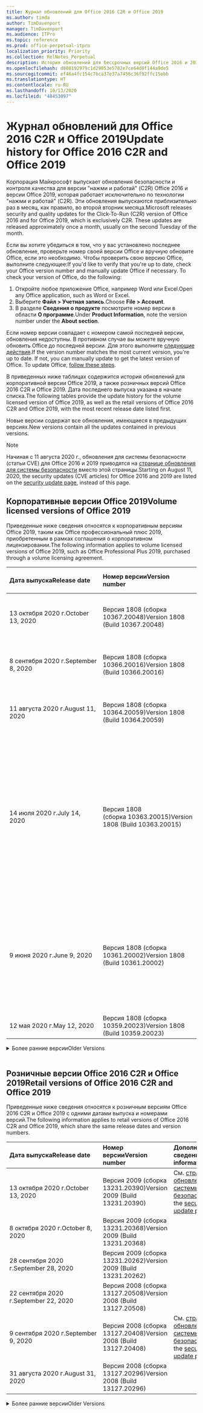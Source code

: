```yaml
---
title: Журнал обновлений для Office 2016 C2R и Office 2019
ms.author: timda
author: TimDavenport
manager: TimDavenport
ms.audience: ITPro
ms.topic: reference
ms.prod: office-perpetual-itpro
localization_priority: Priority
ms.collection: RelNotes_Perpetual
description: История обновлений для бессрочных версий Office 2016 и 2019 с технологией "нажми и работай" (C2R) для ИТ-специалистов
ms.openlocfilehash: d808192979c1d29053e5782e7ce64d0f144a9de5
ms.sourcegitcommit: ef46a4fc154c7bca37e37a7456c36f92ffc15ebb
ms.translationtype: HT
ms.contentlocale: ru-RU
ms.lasthandoff: 10/13/2020
ms.locfileid: "48453097"
---
```

# <a name="update-history-for-office-2016-c2r-and-office-2019"></a><span data-ttu-id="86446-103">Журнал обновлений для Office 2016 C2R и Office 2019</span><span class="sxs-lookup"><span data-stu-id="86446-103">Update history for Office 2016 C2R and Office 2019</span></span>

<span data-ttu-id="86446-p101">Корпорация Майкрософт выпускает обновления безопасности и контроля качества для версии "нажми и работай" (C2R) Office 2016 и версии Office 2019, которая работает исключительно по технологии "нажми и работай" (C2R). Эти обновления выпускаются приблизительно раз в месяц, как правило, во второй вторник месяца.</span><span class="sxs-lookup"><span data-stu-id="86446-p101">Microsoft releases security and quality updates for the Click-To-Run (C2R) version of Office 2016 and for Office 2019, which is exclusively C2R. These updates are released approximately once a month, usually on the second Tuesday of the month.</span></span>

<span data-ttu-id="86446-p102">Если вы хотите убедиться в том, что у вас установлено последнее обновление, проверьте номер своей версии Office и вручную обновите Office, если это необходимо. Чтобы проверить свою версию Office, выполните следующее:</span><span class="sxs-lookup"><span data-stu-id="86446-p102">If you'd like to verify that you're up to date, check your Office version number and manually update Office if necessary. To check your version of Office, do the following:</span></span>

  1.    <span data-ttu-id="86446-108">Откройте любое приложение Office, например Word или Excel.</span><span class="sxs-lookup"><span data-stu-id="86446-108">Open any Office application, such as Word or Excel.</span></span>
  2.    <span data-ttu-id="86446-109">Выберите **Файл > Учетная запись**.</span><span class="sxs-lookup"><span data-stu-id="86446-109">Choose **File > Account**.</span></span>
  3.    <span data-ttu-id="86446-110">В разделе **Сведения о продукте** посмотрите номер версии в области **О программе**.</span><span class="sxs-lookup"><span data-stu-id="86446-110">Under **Product Information**, note the version number under the **About section**.</span></span>

<span data-ttu-id="86446-p103">Если номер версии совпадает с номером самой последней версии, обновления недоступны. В противном случае вы можете вручную обновить Office до последней версии. Для этого выполните [следующие действия](https://support.office.com/article/2ab296f3-7f03-43a2-8e50-46de917611c5).</span><span class="sxs-lookup"><span data-stu-id="86446-p103">If the version number matches the most current version, you're up to date. If not, you can manually update to get the latest version of Office. To update Office, [follow these steps](https://support.office.com/article/2ab296f3-7f03-43a2-8e50-46de917611c5).</span></span>


<span data-ttu-id="86446-114">В приведенных ниже таблицах содержится история обновлений для корпоративной версии Office 2019, а также розничных версий Office 2016 C2R и Office 2019. Дата последнего выпуска указана в начале списка.</span><span class="sxs-lookup"><span data-stu-id="86446-114">The following tables provide the update history for the volume licensed version of Office 2019, as well as the retail versions of Office 2016 C2R and Office 2019, with the most recent release date listed first.</span></span>

<span data-ttu-id="86446-115">Новые версии содержат все обновления, имеющиеся в предыдущих версиях.</span><span class="sxs-lookup"><span data-stu-id="86446-115">New versions contain all the updates contained in previous versions.</span></span>


 > [!NOTE]
> <span data-ttu-id="86446-116">Начиная с 11 августа 2020 г., обновления для системы безопасности (статьи CVE) для Office 2016 и 2019 приводятся на [странице обновления для системы безопасности](https://docs.microsoft.com/officeupdates/microsoft365-apps-security-updates) вместо этой страницы.</span><span class="sxs-lookup"><span data-stu-id="86446-116">Starting on August 11, 2020, the security updates (CVE articles) for Office 2016 and 2019 are listed on the [security update page](https://docs.microsoft.com/officeupdates/microsoft365-apps-security-updates), instead of this page.</span></span> 


## <a name="volume-licensed-versions-of-office-2019"></a><span data-ttu-id="86446-117">Корпоративные версии Office 2019</span><span class="sxs-lookup"><span data-stu-id="86446-117">Volume licensed versions of Office 2019</span></span>
<span data-ttu-id="86446-118">Приведенные ниже сведения относятся к корпоративным версиям Office 2019, таким как Office профессиональный плюс 2019, приобретенным в рамках соглашения о корпоративном лицензировании.</span><span class="sxs-lookup"><span data-stu-id="86446-118">The following information applies to volume licensed versions of Office 2019, such as Office Professional Plus 2019, purchased through a volume licensing agreement.</span></span>

[//]: # (НЕ УДАЛЯТЬ ТАБЛИЦУ КОРПОРАТИВНЫХ ВЕРСИЙ НАЧАЛО)


|<span data-ttu-id="86446-120">**Дата выпуска**</span><span class="sxs-lookup"><span data-stu-id="86446-120">**Release date**</span></span>|<span data-ttu-id="86446-121">**Номер версии**</span><span class="sxs-lookup"><span data-stu-id="86446-121">**Version number**</span></span>|<span data-ttu-id="86446-122">**Дополнительные сведения**</span><span class="sxs-lookup"><span data-stu-id="86446-122">**More information**</span></span>|
|:-----|:-----|:-----|
|<span data-ttu-id="86446-123">13 октября 2020 г.</span><span class="sxs-lookup"><span data-stu-id="86446-123">October 13, 2020</span></span>|<span data-ttu-id="86446-124">Версия 1808 (сборка 10367.20048)</span><span class="sxs-lookup"><span data-stu-id="86446-124">Version 1808 (Build 10367.20048)</span></span>|<span data-ttu-id="86446-125">См. [страницу обновления для системы безопасности](https://docs.microsoft.com/officeupdates/microsoft365-apps-security-updates)</span><span class="sxs-lookup"><span data-stu-id="86446-125">See the [security update page](https://docs.microsoft.com/officeupdates/microsoft365-apps-security-updates)</span></span>  |
|<span data-ttu-id="86446-126">8 сентября 2020 г.</span><span class="sxs-lookup"><span data-stu-id="86446-126">September 8, 2020</span></span>|<span data-ttu-id="86446-127">Версия 1808 (сборка 10366.20016)</span><span class="sxs-lookup"><span data-stu-id="86446-127">Version 1808 (Build 10366.20016)</span></span>|<span data-ttu-id="86446-128">См. [страницу обновления для системы безопасности](https://docs.microsoft.com/officeupdates/microsoft365-apps-security-updates)</span><span class="sxs-lookup"><span data-stu-id="86446-128">See the [security update page](https://docs.microsoft.com/officeupdates/microsoft365-apps-security-updates)</span></span> |
|<span data-ttu-id="86446-129">11 августа 2020 г.</span><span class="sxs-lookup"><span data-stu-id="86446-129">August 11, 2020</span></span>|<span data-ttu-id="86446-130">Версия 1808 (сборка 10364.20059)</span><span class="sxs-lookup"><span data-stu-id="86446-130">Version 1808 (Build 10364.20059)</span></span>|<span data-ttu-id="86446-131">См. [страницу обновления для системы безопасности](https://docs.microsoft.com/officeupdates/microsoft365-apps-security-updates)</span><span class="sxs-lookup"><span data-stu-id="86446-131">See the [security update page](https://docs.microsoft.com/officeupdates/microsoft365-apps-security-updates)</span></span> |
|<span data-ttu-id="86446-132">14 июля 2020 г.</span><span class="sxs-lookup"><span data-stu-id="86446-132">July 14, 2020</span></span>   |<span data-ttu-id="86446-133">Версия 1808 (сборка 10363.20015)</span><span class="sxs-lookup"><span data-stu-id="86446-133">Version 1808 (Build 10363.20015)</span></span>  |[<span data-ttu-id="86446-134">CVE-2020-1342</span><span class="sxs-lookup"><span data-stu-id="86446-134">CVE-2020-1342</span></span>](https://portal.msrc.microsoft.com/ru-RU/security-guidance/advisory/CVE-2020-1342) <br/>[<span data-ttu-id="86446-135">CVE-2020-1349</span><span class="sxs-lookup"><span data-stu-id="86446-135">CVE-2020-1349</span></span>](https://portal.msrc.microsoft.com/ru-RU/security-guidance/advisory/CVE-2020-1349) <br/>[<span data-ttu-id="86446-136">CVE-2020-1445</span><span class="sxs-lookup"><span data-stu-id="86446-136">CVE-2020-1445</span></span>](https://portal.msrc.microsoft.com/ru-RU/security-guidance/advisory/CVE-2020-1445) <br/>[<span data-ttu-id="86446-137">CVE-2020-1446</span><span class="sxs-lookup"><span data-stu-id="86446-137">CVE-2020-1446</span></span>](https://portal.msrc.microsoft.com/ru-RU/security-guidance/advisory/CVE-2020-1446) <br/>[<span data-ttu-id="86446-138">CVE-2020-1447</span><span class="sxs-lookup"><span data-stu-id="86446-138">CVE-2020-1447</span></span>](https://portal.msrc.microsoft.com/ru-RU/security-guidance/advisory/CVE-2020-1447) <br/>[<span data-ttu-id="86446-139">CVE-2020-1448</span><span class="sxs-lookup"><span data-stu-id="86446-139">CVE-2020-1448</span></span>](https://portal.msrc.microsoft.com/ru-RU/security-guidance/advisory/CVE-2020-1448) <br/>[<span data-ttu-id="86446-140">CVE-2020-1449</span><span class="sxs-lookup"><span data-stu-id="86446-140">CVE-2020-1449</span></span>](https://portal.msrc.microsoft.com/ru-RU/security-guidance/advisory/CVE-2020-1449) <br/>|
|<span data-ttu-id="86446-141">9 июня 2020 г.</span><span class="sxs-lookup"><span data-stu-id="86446-141">June 9, 2020</span></span>   |<span data-ttu-id="86446-142">Версия 1808 (сборка 10361.20002)</span><span class="sxs-lookup"><span data-stu-id="86446-142">Version 1808 (Build 10361.20002)</span></span>  |[<span data-ttu-id="86446-143">CVE-2020-1225</span><span class="sxs-lookup"><span data-stu-id="86446-143">CVE-2020-1225</span></span>](https://portal.msrc.microsoft.com/ru-RU/security-guidance/advisory/CVE-2020-1225) <br/> [<span data-ttu-id="86446-144">CVE-2020-1226</span><span class="sxs-lookup"><span data-stu-id="86446-144">CVE-2020-1226</span></span>](https://portal.msrc.microsoft.com/ru-RU/security-guidance/advisory/CVE-2020-1226) <br/>[<span data-ttu-id="86446-145">CVE-2020-1229</span><span class="sxs-lookup"><span data-stu-id="86446-145">CVE-2020-1229</span></span>](https://portal.msrc.microsoft.com/ru-RU/security-guidance/advisory/CVE-2020-1229) <br/>[<span data-ttu-id="86446-146">CVE-2020-1321</span><span class="sxs-lookup"><span data-stu-id="86446-146">CVE-2020-1321</span></span>](https://portal.msrc.microsoft.com/ru-RU/security-guidance/advisory/CVE-2020-1321) <br/>[<span data-ttu-id="86446-147">CVE-2020-1322</span><span class="sxs-lookup"><span data-stu-id="86446-147">CVE-2020-1322</span></span>](https://portal.msrc.microsoft.com/ru-RU/security-guidance/advisory/CVE-2020-1322) <br/>|
|<span data-ttu-id="86446-148">12 мая 2020 г.</span><span class="sxs-lookup"><span data-stu-id="86446-148">May 12, 2020</span></span>   |<span data-ttu-id="86446-149">Версия 1808 (сборка 10359.20023)</span><span class="sxs-lookup"><span data-stu-id="86446-149">Version 1808 (Build 10359.20023)</span></span>  |[<span data-ttu-id="86446-150">CVE-2020-0901</span><span class="sxs-lookup"><span data-stu-id="86446-150">CVE-2020-0901</span></span>](https://portal.msrc.microsoft.com/ru-RU/security-guidance/advisory/CVE-2020-0901) <br/> |


[//]: # (НЕ УДАЛЯТЬ ТАБЛИЦУ КОРПОРАТИВНЫХ ВЕРСИЙ КОНЕЦ)

<details>
<summary><span data-ttu-id="86446-152">Более ранние версии</span><span class="sxs-lookup"><span data-stu-id="86446-152">Older Versions</span></span></summary>
 

[//]: # (НЕ УДАЛЯТЬ СТАРУЮ ТАБЛИЦУ КОРПОРАТИВНЫХ ВЕРСИЙ НАЧАЛО)


|<span data-ttu-id="86446-154">**Дата выпуска**</span><span class="sxs-lookup"><span data-stu-id="86446-154">**Release date**</span></span>|<span data-ttu-id="86446-155">**Номер версии**</span><span class="sxs-lookup"><span data-stu-id="86446-155">**Version number**</span></span>|<span data-ttu-id="86446-156">**Дополнительные сведения**</span><span class="sxs-lookup"><span data-stu-id="86446-156">**More information**</span></span>|
|:-----|:-----|:-----|
|<span data-ttu-id="86446-157">14 апреля 2020 г.</span><span class="sxs-lookup"><span data-stu-id="86446-157">April 14, 2020</span></span>   |<span data-ttu-id="86446-158">Версия 1808 (сборка 10358.20061)</span><span class="sxs-lookup"><span data-stu-id="86446-158">Version 1808 (Build 10358.20061)</span></span>  |[<span data-ttu-id="86446-159">CVE-2020-0760</span><span class="sxs-lookup"><span data-stu-id="86446-159">CVE-2020-0760</span></span>](https://portal.msrc.microsoft.com/ru-RU/security-guidance/advisory/CVE-2020-0760) <br/> [<span data-ttu-id="86446-160">CVE-2020-0906</span><span class="sxs-lookup"><span data-stu-id="86446-160">CVE-2020-0906</span></span>](https://portal.msrc.microsoft.com/ru-RU/security-guidance/advisory/CVE-2020-0906) <br/> [<span data-ttu-id="86446-161">CVE-2020-0961</span><span class="sxs-lookup"><span data-stu-id="86446-161">CVE-2020-0961</span></span>](https://portal.msrc.microsoft.com/ru-RU/security-guidance/advisory/CVE-2020-0961) <br/> [<span data-ttu-id="86446-162">CVE-2020-0980</span><span class="sxs-lookup"><span data-stu-id="86446-162">CVE-2020-0980</span></span>](https://portal.msrc.microsoft.com/ru-RU/security-guidance/advisory/CVE-2020-0980) <br/>[<span data-ttu-id="86446-163">CVE-2020-0991</span><span class="sxs-lookup"><span data-stu-id="86446-163">CVE-2020-0991</span></span>](https://portal.msrc.microsoft.com/ru-RU/security-guidance/advisory/CVE-2020-0991) <br/> |
|<span data-ttu-id="86446-164">10 марта 2020 г.</span><span class="sxs-lookup"><span data-stu-id="86446-164">March 10, 2020</span></span>   |<span data-ttu-id="86446-165">Версия 1808 (сборка 10357.20081)</span><span class="sxs-lookup"><span data-stu-id="86446-165">Version 1808 (Build 10357.20081)</span></span>  |[<span data-ttu-id="86446-166">CVE-2020-0850</span><span class="sxs-lookup"><span data-stu-id="86446-166">CVE-2020-0850</span></span>](https://portal.msrc.microsoft.com/ru-RU/security-guidance/advisory/CVE-2020-0850) <br/> [<span data-ttu-id="86446-167">CVE-2020-0852</span><span class="sxs-lookup"><span data-stu-id="86446-167">CVE-2020-0852</span></span>](https://portal.msrc.microsoft.com/ru-RU/security-guidance/advisory/CVE-2020-0852) <br/> [<span data-ttu-id="86446-168">CVE-2020-0892</span><span class="sxs-lookup"><span data-stu-id="86446-168">CVE-2020-0892</span></span>](https://portal.msrc.microsoft.com/ru-RU/security-guidance/advisory/CVE-2020-0892) <br/>  |
|<span data-ttu-id="86446-169">11 февраля 2020 г.</span><span class="sxs-lookup"><span data-stu-id="86446-169">February 11, 2020</span></span>   |<span data-ttu-id="86446-170">Версия 1808 (сборка 10356.20006)</span><span class="sxs-lookup"><span data-stu-id="86446-170">Version 1808 (Build 10356.20006)</span></span>  |[<span data-ttu-id="86446-171">CVE-2020-0696</span><span class="sxs-lookup"><span data-stu-id="86446-171">CVE-2020-0696</span></span>](https://portal.msrc.microsoft.com/ru-RU/security-guidance/advisory/CVE-2020-0696) <br/> [<span data-ttu-id="86446-172">CVE-2020-0759</span><span class="sxs-lookup"><span data-stu-id="86446-172">CVE-2020-0759</span></span>](https://portal.msrc.microsoft.com/ru-RU/security-guidance/advisory/CVE-2020-0759) <br/>  |


[//]: # (НЕ УДАЛЯТЬ СТАРУЮ ТАБЛИЦУ КОРПОРАТИВНЫХ ВЕРСИЙ КОНЕЦ)

</details>


<br/>

## <a name="retail-versions-of-office-2016-c2r-and-office-2019"></a><span data-ttu-id="86446-174">Розничные версии Office 2016 C2R и Office 2019</span><span class="sxs-lookup"><span data-stu-id="86446-174">Retail versions of Office 2016 C2R and Office 2019</span></span>
<span data-ttu-id="86446-175">Приведенные ниже сведения относятся к розничным версиям Office 2016 C2R и Office 2019 c одними датами выпуска и номерами версий.</span><span class="sxs-lookup"><span data-stu-id="86446-175">The following information applies to retail versions of Office 2016 C2R and Office 2019, which share the same release dates and version numbers.</span></span>

[//]: # (НЕ УДАЛЯТЬ ТАБЛИЦУ РОЗНИЧНЫХ ВЕРСИЙ НАЧАЛО)


|<span data-ttu-id="86446-177">**Дата выпуска**</span><span class="sxs-lookup"><span data-stu-id="86446-177">**Release date**</span></span>|<span data-ttu-id="86446-178">**Номер версии**</span><span class="sxs-lookup"><span data-stu-id="86446-178">**Version number**</span></span>|<span data-ttu-id="86446-179">**Дополнительные сведения**</span><span class="sxs-lookup"><span data-stu-id="86446-179">**More information**</span></span>|
|:-----|:-----|:-----|
|<span data-ttu-id="86446-180">13 октября 2020 г.</span><span class="sxs-lookup"><span data-stu-id="86446-180">October 13, 2020</span></span>|<span data-ttu-id="86446-181">Версия 2009 (сборка 13231.20390)</span><span class="sxs-lookup"><span data-stu-id="86446-181">Version 2009 (Build 13231.20390)</span></span>|<span data-ttu-id="86446-182">См. [страницу обновления для системы безопасности](https://docs.microsoft.com/officeupdates/microsoft365-apps-security-updates)</span><span class="sxs-lookup"><span data-stu-id="86446-182">See the [security update page](https://docs.microsoft.com/officeupdates/microsoft365-apps-security-updates)</span></span>  |
|<span data-ttu-id="86446-183">8 октября 2020 г.</span><span class="sxs-lookup"><span data-stu-id="86446-183">October 8, 2020</span></span>|<span data-ttu-id="86446-184">Версия 2009 (сборка 13231.20368)</span><span class="sxs-lookup"><span data-stu-id="86446-184">Version 2009 (Build 13231.20368)</span></span>| |
|<span data-ttu-id="86446-185">28 сентября 2020 г.</span><span class="sxs-lookup"><span data-stu-id="86446-185">September 28, 2020</span></span>|<span data-ttu-id="86446-186">Версия 2009 (сборка 13231.20262)</span><span class="sxs-lookup"><span data-stu-id="86446-186">Version 2009 (Build 13231.20262)</span></span>| |
|<span data-ttu-id="86446-187">22 сентября 2020 г.</span><span class="sxs-lookup"><span data-stu-id="86446-187">September 22, 2020</span></span>|<span data-ttu-id="86446-188">Версия 2008 (сборка 13127.20508)</span><span class="sxs-lookup"><span data-stu-id="86446-188">Version 2008 (Build 13127.20508)</span></span>| |
|<span data-ttu-id="86446-189">9 сентября 2020 г.</span><span class="sxs-lookup"><span data-stu-id="86446-189">September 9, 2020</span></span>|<span data-ttu-id="86446-190">Версия 2008 (сборка 13127.20408)</span><span class="sxs-lookup"><span data-stu-id="86446-190">Version 2008 (Build 13127.20408)</span></span>|<span data-ttu-id="86446-191">См. [страницу обновления для системы безопасности](https://docs.microsoft.com/officeupdates/microsoft365-apps-security-updates)</span><span class="sxs-lookup"><span data-stu-id="86446-191">See the [security update page](https://docs.microsoft.com/officeupdates/microsoft365-apps-security-updates)</span></span> |
|<span data-ttu-id="86446-192">31 августа 2020 г.</span><span class="sxs-lookup"><span data-stu-id="86446-192">August 31, 2020</span></span>|<span data-ttu-id="86446-193">Версия 2008 (сборка 13127.20296)</span><span class="sxs-lookup"><span data-stu-id="86446-193">Version 2008 (Build 13127.20296)</span></span>| |


[//]: # (НЕ УДАЛЯТЬ ТАБЛИЦУ РОЗНИЧНЫХ ВЕРСИЙ КОНЕЦ)

<details>
<summary><span data-ttu-id="86446-195">Более ранние версии</span><span class="sxs-lookup"><span data-stu-id="86446-195">Older Versions</span></span></summary>
 

[//]: # (НЕ УДАЛЯТЬ СТАРУЮ ТАБЛИЦУ РОЗНИЧНЫХ ВЕРСИЙ НАЧАЛО)


|<span data-ttu-id="86446-197">**Дата выпуска**</span><span class="sxs-lookup"><span data-stu-id="86446-197">**Release date**</span></span>|<span data-ttu-id="86446-198">**Номер версии**</span><span class="sxs-lookup"><span data-stu-id="86446-198">**Version number**</span></span>|<span data-ttu-id="86446-199">**Дополнительные сведения**</span><span class="sxs-lookup"><span data-stu-id="86446-199">**More information**</span></span>|
|:-----|:-----|:-----|
|<span data-ttu-id="86446-200">25 августа 2020 г.</span><span class="sxs-lookup"><span data-stu-id="86446-200">August 25, 2020</span></span>|<span data-ttu-id="86446-201">Версия 2007 (сборка 13029.20460)</span><span class="sxs-lookup"><span data-stu-id="86446-201">Version 2007 (Build 13029.20460)</span></span>| |
|<span data-ttu-id="86446-202">11 августа 2020 г.</span><span class="sxs-lookup"><span data-stu-id="86446-202">August 11, 2020</span></span>|<span data-ttu-id="86446-203">Версия 2007 (сборка 13029.20344)</span><span class="sxs-lookup"><span data-stu-id="86446-203">Version 2007 (Build 13029.20344)</span></span>|<span data-ttu-id="86446-204">См. [страницу обновления для системы безопасности](https://docs.microsoft.com/officeupdates/microsoft365-apps-security-updates)</span><span class="sxs-lookup"><span data-stu-id="86446-204">See the [security update page](https://docs.microsoft.com/officeupdates/microsoft365-apps-security-updates)</span></span> |
|<span data-ttu-id="86446-205">30 июля 2020 г.</span><span class="sxs-lookup"><span data-stu-id="86446-205">July 30, 2020</span></span>|<span data-ttu-id="86446-206">Версия 2007 (сборка 13029.20308)</span><span class="sxs-lookup"><span data-stu-id="86446-206">Version 2007 (Build 13029.20308)</span></span>  |<span data-ttu-id="86446-207">Исправления различных ошибок и улучшения производительности.</span><span class="sxs-lookup"><span data-stu-id="86446-207">Various bug and performance fixes.</span></span>  <br/>  |
|<span data-ttu-id="86446-208">28 июля 2020 г.</span><span class="sxs-lookup"><span data-stu-id="86446-208">July 28, 2020</span></span>|<span data-ttu-id="86446-209">Версия 2006 (сборка 13001.20498)</span><span class="sxs-lookup"><span data-stu-id="86446-209">Version 2006 (Build 13001.20498)</span></span>  |<span data-ttu-id="86446-210">Исправления различных ошибок и улучшения производительности.</span><span class="sxs-lookup"><span data-stu-id="86446-210">Various bug and performance fixes.</span></span>  <br/>  |
|<span data-ttu-id="86446-211">14 июля 2020 г.</span><span class="sxs-lookup"><span data-stu-id="86446-211">July 14, 2020</span></span>|<span data-ttu-id="86446-212">Версия 2006 (сборка 13001.20384)</span><span class="sxs-lookup"><span data-stu-id="86446-212">Version 2006 (Build 13001.20384)</span></span>  |[<span data-ttu-id="86446-213">CVE-2020-1342</span><span class="sxs-lookup"><span data-stu-id="86446-213">CVE-2020-1342</span></span>](https://portal.msrc.microsoft.com/ru-RU/security-guidance/advisory/CVE-2020-1342) <br/>[<span data-ttu-id="86446-214">CVE-2020-1349</span><span class="sxs-lookup"><span data-stu-id="86446-214">CVE-2020-1349</span></span>](https://portal.msrc.microsoft.com/ru-RU/security-guidance/advisory/CVE-2020-1349) <br/>[<span data-ttu-id="86446-215">CVE-2020-1445</span><span class="sxs-lookup"><span data-stu-id="86446-215">CVE-2020-1445</span></span>](https://portal.msrc.microsoft.com/ru-RU/security-guidance/advisory/CVE-2020-1445) <br/>[<span data-ttu-id="86446-216">CVE-2020-1446</span><span class="sxs-lookup"><span data-stu-id="86446-216">CVE-2020-1446</span></span>](https://portal.msrc.microsoft.com/ru-RU/security-guidance/advisory/CVE-2020-1446) <br/>[<span data-ttu-id="86446-217">CVE-2020-1447</span><span class="sxs-lookup"><span data-stu-id="86446-217">CVE-2020-1447</span></span>](https://portal.msrc.microsoft.com/ru-RU/security-guidance/advisory/CVE-2020-1447) <br/>[<span data-ttu-id="86446-218">CVE-2020-1449</span><span class="sxs-lookup"><span data-stu-id="86446-218">CVE-2020-1449</span></span>](https://portal.msrc.microsoft.com/ru-RU/security-guidance/advisory/CVE-2020-1449) <br/>[<span data-ttu-id="86446-219">CVE-2020-1458</span><span class="sxs-lookup"><span data-stu-id="86446-219">CVE-2020-1458</span></span>](https://portal.msrc.microsoft.com/ru-RU/security-guidance/advisory/CVE-2020-1458) <br/>|
|<span data-ttu-id="86446-220">30 июня 2020 г.</span><span class="sxs-lookup"><span data-stu-id="86446-220">June 30, 2020</span></span>|<span data-ttu-id="86446-221">Версия 2006 (сборка 13001.20266)</span><span class="sxs-lookup"><span data-stu-id="86446-221">Version 2006 (Build 13001.20266)</span></span>  |<span data-ttu-id="86446-222">Исправления различных ошибок и улучшения производительности.</span><span class="sxs-lookup"><span data-stu-id="86446-222">Various bug and performance fixes.</span></span>  <br/>  |
|<span data-ttu-id="86446-223">24 июня 2020 г.</span><span class="sxs-lookup"><span data-stu-id="86446-223">June 24, 2020</span></span>|<span data-ttu-id="86446-224">Версия 2005 (сборка 12827.20470)</span><span class="sxs-lookup"><span data-stu-id="86446-224">Version 2005 (Build 12827.20470)</span></span>  |<span data-ttu-id="86446-225">Исправления различных ошибок и улучшения производительности.</span><span class="sxs-lookup"><span data-stu-id="86446-225">Various bug and performance fixes.</span></span>  <br/>  |
|<span data-ttu-id="86446-226">9 июня 2020 г.</span><span class="sxs-lookup"><span data-stu-id="86446-226">June 9, 2020</span></span>|<span data-ttu-id="86446-227">Версия 2005 (сборка 12827.20336)</span><span class="sxs-lookup"><span data-stu-id="86446-227">Version 2005 (Build 12827.20336)</span></span>  |[<span data-ttu-id="86446-228">CVE-2020-1225</span><span class="sxs-lookup"><span data-stu-id="86446-228">CVE-2020-1225</span></span>](https://portal.msrc.microsoft.com/ru-RU/security-guidance/advisory/CVE-2020-1225)  <br/> [<span data-ttu-id="86446-229">CVE-2020-1226</span><span class="sxs-lookup"><span data-stu-id="86446-229">CVE-2020-1226</span></span>](https://portal.msrc.microsoft.com/ru-RU/security-guidance/advisory/CVE-2020-1226)  <br/> [<span data-ttu-id="86446-230">CVE-2020-1229</span><span class="sxs-lookup"><span data-stu-id="86446-230">CVE-2020-1229</span></span>](https://portal.msrc.microsoft.com/ru-RU/security-guidance/advisory/CVE-2020-1229)  <br/> [<span data-ttu-id="86446-231">CVE-2020-1321</span><span class="sxs-lookup"><span data-stu-id="86446-231">CVE-2020-1321</span></span>](https://portal.msrc.microsoft.com/ru-RU/security-guidance/advisory/CVE-2020-1321)  <br/> [<span data-ttu-id="86446-232">CVE-2020-1322</span><span class="sxs-lookup"><span data-stu-id="86446-232">CVE-2020-1322</span></span>](https://portal.msrc.microsoft.com/ru-RU/security-guidance/advisory/CVE-2020-1322)  <br/>|
|<span data-ttu-id="86446-233">2 июня 2020 г.</span><span class="sxs-lookup"><span data-stu-id="86446-233">June 2, 2020</span></span>|<span data-ttu-id="86446-234">Версия 2005 (сборка 12827.20268)</span><span class="sxs-lookup"><span data-stu-id="86446-234">Version 2005 (Build 12827.20268)</span></span>  |<span data-ttu-id="86446-235">Исправления различных ошибок и улучшения производительности.</span><span class="sxs-lookup"><span data-stu-id="86446-235">Various bug and performance fixes.</span></span>  <br/>  |
|<span data-ttu-id="86446-236">21 мая 2020 г.</span><span class="sxs-lookup"><span data-stu-id="86446-236">May 21, 2020</span></span>|<span data-ttu-id="86446-237">Версия 2004 (сборка 12730.20352)</span><span class="sxs-lookup"><span data-stu-id="86446-237">Version 2004 (Build 12730.20352)</span></span>  |<span data-ttu-id="86446-238">Исправления различных ошибок и улучшения производительности.</span><span class="sxs-lookup"><span data-stu-id="86446-238">Various bug and performance fixes.</span></span>  <br/>  |
|<span data-ttu-id="86446-239">12 мая 2020 г.</span><span class="sxs-lookup"><span data-stu-id="86446-239">May 12, 2020</span></span>|<span data-ttu-id="86446-240">Версия 2004 (сборка 12730.20270)</span><span class="sxs-lookup"><span data-stu-id="86446-240">Version 2004 (Build 12730.20270)</span></span>  |[<span data-ttu-id="86446-241">CVE-2020-0901</span><span class="sxs-lookup"><span data-stu-id="86446-241">CVE-2020-0901</span></span>](https://portal.msrc.microsoft.com/ru-RU/security-guidance/advisory/CVE-2020-0901)  <br/>  |
|<span data-ttu-id="86446-242">4 мая 2020 г.</span><span class="sxs-lookup"><span data-stu-id="86446-242">May 4, 2020</span></span>|<span data-ttu-id="86446-243">Версия 2004 (сборка 12730.20250)</span><span class="sxs-lookup"><span data-stu-id="86446-243">Version 2004 (Build 12730.20250)</span></span>  |[<span data-ttu-id="86446-244">Ссылка</span><span class="sxs-lookup"><span data-stu-id="86446-244">Link</span></span>](https://support.microsoft.com/office/excel-word-powerpoint-file-becomes-corrupt-when-opening-a-file-that-contains-a-vba-project-or-after-enabling-a-macro-in-an-open-file-ad6ee6ca-db23-4614-a403-282821eb99f6?ui=en-us&rs=en-us&ad=us)<br/>  |
|<span data-ttu-id="86446-245">29 апреля 2020 г.</span><span class="sxs-lookup"><span data-stu-id="86446-245">April 29, 2020</span></span>|<span data-ttu-id="86446-246">Версия 2004 (сборка 12730.20236)</span><span class="sxs-lookup"><span data-stu-id="86446-246">Version 2004 (Build 12730.20236)</span></span>  |<span data-ttu-id="86446-247">Исправления различных ошибок и улучшения производительности.</span><span class="sxs-lookup"><span data-stu-id="86446-247">Various bug and performance fixes.</span></span> <br/>  |
|<span data-ttu-id="86446-248">15 апреля 2020 г.</span><span class="sxs-lookup"><span data-stu-id="86446-248">April 15, 2020</span></span>|<span data-ttu-id="86446-249">Версия 2003 (сборка 12624.20466)</span><span class="sxs-lookup"><span data-stu-id="86446-249">Version 2003 (Build 12624.20466)</span></span>  |<span data-ttu-id="86446-250">Исправления различных ошибок и улучшения производительности.</span><span class="sxs-lookup"><span data-stu-id="86446-250">Various bug and performance fixes.</span></span> <br/>  |
|<span data-ttu-id="86446-251">14 апреля 2020 г.</span><span class="sxs-lookup"><span data-stu-id="86446-251">April 14, 2020</span></span>|<span data-ttu-id="86446-252">Версия 2003 (сборка 12624.20442)</span><span class="sxs-lookup"><span data-stu-id="86446-252">Version 2003 (Build 12624.20442)</span></span>  |[<span data-ttu-id="86446-253">CVE-2020-0760</span><span class="sxs-lookup"><span data-stu-id="86446-253">CVE-2020-0760</span></span>](https://portal.msrc.microsoft.com/ru-RU/security-guidance/advisory/CVE-2020-0760) <br/> [<span data-ttu-id="86446-254">CVE-2020-0906</span><span class="sxs-lookup"><span data-stu-id="86446-254">CVE-2020-0906</span></span>](https://portal.msrc.microsoft.com/ru-RU/security-guidance/advisory/CVE-2020-0906) <br/> [<span data-ttu-id="86446-255">CVE-2020-0961</span><span class="sxs-lookup"><span data-stu-id="86446-255">CVE-2020-0961</span></span>](https://portal.msrc.microsoft.com/ru-RU/security-guidance/advisory/CVE-2020-0961) <br/> [<span data-ttu-id="86446-256">CVE-2020-0979</span><span class="sxs-lookup"><span data-stu-id="86446-256">CVE-2020-0979</span></span>](https://portal.msrc.microsoft.com/ru-RU/security-guidance/advisory/CVE-2020-0979) <br/> [<span data-ttu-id="86446-257">CVE-2020-0980</span><span class="sxs-lookup"><span data-stu-id="86446-257">CVE-2020-0980</span></span>](https://portal.msrc.microsoft.com/ru-RU/security-guidance/advisory/CVE-2020-0980) <br/>[<span data-ttu-id="86446-258">CVE-2020-0991</span><span class="sxs-lookup"><span data-stu-id="86446-258">CVE-2020-0991</span></span>](https://portal.msrc.microsoft.com/ru-RU/security-guidance/advisory/CVE-2020-0991) <br/> |
|<span data-ttu-id="86446-259">31 марта 2020 г.</span><span class="sxs-lookup"><span data-stu-id="86446-259">March 31, 2020</span></span>|<span data-ttu-id="86446-260">Версия 2003 (сборка 12624.20382)</span><span class="sxs-lookup"><span data-stu-id="86446-260">Version 2003 (Build 12624.20382)</span></span>  |<span data-ttu-id="86446-261">Исправления различных ошибок и улучшения производительности.</span><span class="sxs-lookup"><span data-stu-id="86446-261">Various bug and performance fixes.</span></span> <br/>  |
|<span data-ttu-id="86446-262">25 марта 2020 г.</span><span class="sxs-lookup"><span data-stu-id="86446-262">March 25, 2020</span></span>|<span data-ttu-id="86446-263">Версия 2003 (сборка 12624.20320)</span><span class="sxs-lookup"><span data-stu-id="86446-263">Version 2003 (Build 12624.20320)</span></span>  |<span data-ttu-id="86446-264">Исправления различных ошибок и улучшения производительности.</span><span class="sxs-lookup"><span data-stu-id="86446-264">Various bug and performance fixes.</span></span> <br/>  |
|<span data-ttu-id="86446-265">10 марта 2020 г.</span><span class="sxs-lookup"><span data-stu-id="86446-265">March 10, 2020</span></span>|<span data-ttu-id="86446-266">Версия 2002 (сборка 12527.20278)</span><span class="sxs-lookup"><span data-stu-id="86446-266">Version 2002 (Build 12527.20278)</span></span>  |[<span data-ttu-id="86446-267">CVE-2020-0850</span><span class="sxs-lookup"><span data-stu-id="86446-267">CVE-2020-0850</span></span>](https://portal.msrc.microsoft.com/ru-RU/security-guidance/advisory/CVE-2020-0850) <br/> [<span data-ttu-id="86446-268">CVE-2020-0851</span><span class="sxs-lookup"><span data-stu-id="86446-268">CVE-2020-0851</span></span>](https://portal.msrc.microsoft.com/ru-RU/security-guidance/advisory/CVE-2020-0851) <br/> [<span data-ttu-id="86446-269">CVE-2020-0855</span><span class="sxs-lookup"><span data-stu-id="86446-269">CVE-2020-0855</span></span>](https://portal.msrc.microsoft.com/ru-RU/security-guidance/advisory/CVE-2020-0855) <br/> [<span data-ttu-id="86446-270">CVE-2020-0892</span><span class="sxs-lookup"><span data-stu-id="86446-270">CVE-2020-0892</span></span>](https://portal.msrc.microsoft.com/ru-RU/security-guidance/advisory/CVE-2020-0892) <br/>  |
|<span data-ttu-id="86446-271">1 марта 2020 г.</span><span class="sxs-lookup"><span data-stu-id="86446-271">March 1, 2020</span></span>   |<span data-ttu-id="86446-272">Версия 2002 (сборка 12527.20242)</span><span class="sxs-lookup"><span data-stu-id="86446-272">Version 2002 (Build 12527.20242)</span></span>  |<span data-ttu-id="86446-273">Исправлена проблема, из-за которой сторонние приложения не могли отправлять электронную почту из Outlook.</span><span class="sxs-lookup"><span data-stu-id="86446-273">Addresses an issue that caused third party applications to be unable to send email from Outlook.</span></span> <br/>  |


[//]: # (НЕ УДАЛЯТЬ СТАРУЮ ТАБЛИЦУ РОЗНИЧНЫХ ВЕРСИЙ КОНЕЦ)


</details>






